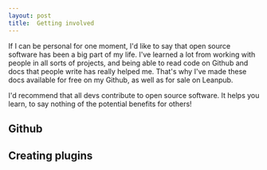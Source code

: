 ```yaml
---
layout: post
title:  Getting involved
---
```


If I can be personal for one moment, I'd like to say that open source software has been a big part of my life. I've learned a lot from working with people in all sorts of projects, and being able to read code on Github and docs that people write has really helped me. That's why I've made these docs available for free on my Github, as well as for sale on Leanpub.

I'd recommend that all devs contribute to open source software. It helps you learn, to say nothing of the potential benefits for others!

## Github


## Creating plugins

